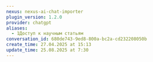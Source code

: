 ```yaml
---
nexus: nexus-ai-chat-importer
plugin_version: 1.2.0
provider: chatgpt
aliases:
  - 1Доступ к научным статьям
conversation_id: 680de743-9ed8-800a-bc2a-cd232208050b
create_time: 27.04.2025 at 15:13
update_time: 25.08.2025 at 7:30
---
```

